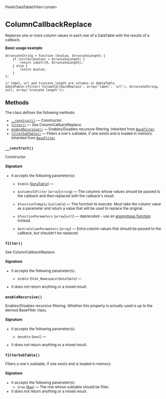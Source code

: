 <small>Piwik\DataTable\Filter\</small>

ColumnCallbackReplace
=====================

Replaces one or more column values in each row of a DataTable with the results of a callback.

**Basic usage example**

    $truncateString = function ($value, $truncateLength) {
        if (strlen($value) > $truncateLength) {
            return substr(0, $truncateLength);
        } else {
            return $value;
        }
    };

    // label, url and truncate_length are columns in $dataTable
    $dataTable->filter('ColumnCallbackReplace', array('label', 'url'), $truncateString, null, array('truncate_length'));

Methods
-------

The class defines the following methods:

- [`__construct()`](#__construct) &mdash; Constructor.
- [`filter()`](#filter) &mdash; See ColumnCallbackReplace.
- [`enableRecursive()`](#enablerecursive) &mdash; Enables/Disables recursive filtering. Inherited from [`BaseFilter`](../../../Piwik/DataTable/BaseFilter.md)
- [`filterSubTable()`](#filtersubtable) &mdash; Filters a row's subtable, if one exists and is loaded in memory. Inherited from [`BaseFilter`](../../../Piwik/DataTable/BaseFilter.md)

<a name="__construct" id="__construct"></a>
<a name="__construct" id="__construct"></a>
### `__construct()`

Constructor.

#### Signature

-  It accepts the following parameter(s):
    - `$table` ([`DataTable`](../../../Piwik/DataTable.md)) &mdash;
      
    - `$columnsToFilter` (`array`|`string`) &mdash;
       The columns whose values should be passed to the callback and then replaced with the callback's result.
    - `$functionToApply` (`callable`) &mdash;
       The function to execute. Must take the column value as a parameter and return a value that will be used to replace the original.
    - `$functionParameters` (`array`|`null`) &mdash;
       deprecated - use an [anonymous function](http://php.net/manual/en/functions.anonymous.php) instead.
    - `$extraColumnParameters` (`array`) &mdash;
       Extra column values that should be passed to the callback, but shouldn't be replaced.

<a name="filter" id="filter"></a>
<a name="filter" id="filter"></a>
### `filter()`

See ColumnCallbackReplace.

#### Signature

-  It accepts the following parameter(s):
    - `$table` (`Stmt_Namespace\DataTable`) &mdash;
      
- It does not return anything or a mixed result.

<a name="enablerecursive" id="enablerecursive"></a>
<a name="enableRecursive" id="enableRecursive"></a>
### `enableRecursive()`

Enables/Disables recursive filtering. Whether this property is actually used
is up to the derived BaseFilter class.

#### Signature

-  It accepts the following parameter(s):
    - `$enable` (`bool`) &mdash;
      
- It does not return anything or a mixed result.

<a name="filtersubtable" id="filtersubtable"></a>
<a name="filterSubTable" id="filterSubTable"></a>
### `filterSubTable()`

Filters a row's subtable, if one exists and is loaded in memory.

#### Signature

-  It accepts the following parameter(s):
    - `$row` ([`Row`](../../../Piwik/DataTable/Row.md)) &mdash;
       The row whose subtable should be filter.
- It does not return anything or a mixed result.

